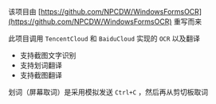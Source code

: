 该项目由 [https://github.com/NPCDW/WindowsFormsOCR](https://github.com/NPCDW/WindowsFormsOCR) 重写而来

此项目调用 `TencentCloud` 和 `BaiduCloud` 实现的 `OCR` 以及翻译

* 支持截图文字识别
* 支持划词翻译
* 支持截图翻译

划词（屏幕取词）是采用模拟发送 `Ctrl+C` ，然后再从剪切板取词
